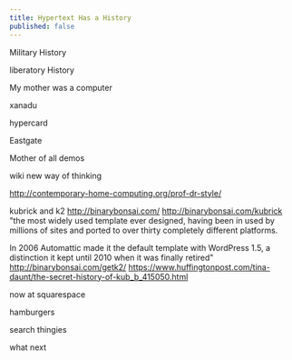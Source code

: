 ```yaml
---
title: Hypertext Has a History
published: false
---
```


Military History

liberatory History

My mother was a computer

xanadu

hypercard

Eastgate

Mother of all demos

wiki new way of thinking

http://contemporary-home-computing.org/prof-dr-style/

kubrick and k2
http://binarybonsai.com/
http://binarybonsai.com/kubrick
"the most widely used template ever designed, having been in used by millions of sites and ported to over thirty completely different platforms.

In 2006 Automattic made it the default template with WordPress 1.5, a distinction it kept until 2010 when it was finally retired"
http://binarybonsai.com/getk2/
https://www.huffingtonpost.com/tina-daunt/the-secret-history-of-kub_b_415050.html

now at squarespace

hamburgers

search thingies

what next
